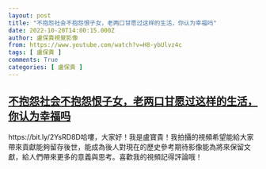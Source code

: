 ```yaml
---
layout: post
title: "不抱怨社会不抱怨恨子女，老两口甘愿过这样的生活，你认为幸福吗"
date: 2022-10-20T14:00:15.000Z
author: 盧保貴視覺影像
from: https://www.youtube.com/watch?v=H8-ybUlvz4c
tags: [ 盧保貴 ]
comments: True
categories: [ 盧保貴 ]
---
```

<!--1666274415000-->
[不抱怨社会不抱怨恨子女，老两口甘愿过这样的生活，你认为幸福吗](https://www.youtube.com/watch?v=H8-ybUlvz4c)
------

<div>
https://bit.ly/2YsRD8D哈嘍，大家好！我是盧寶貴！我拍攝的視頻希望能給大家帶來貢獻能夠留存後世，能成為後人對現在的歷史參考期待影像能為將來保留文獻，給人們帶來更多的意義與思考。喜歡我的視頻記得評論哦！
</div>
